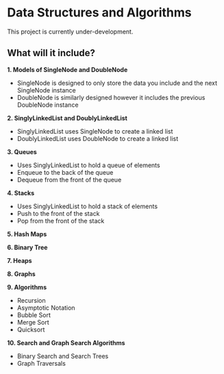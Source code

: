 # Data Structures and Algorithms

This project is currently under-development.

## What will it include?

**1. Models of SingleNode and DoubleNode**

-   SingleNode is designed to only store the data you include and the next SingleNode instance
-   DoubleNode is similarly designed however it includes the previous DoubleNode instance

**2. SinglyLinkedList and DoublyLinkedList**

-   SinglyLinkedList uses SingleNode to create a linked list
-   DoublyLinkedList uses DoubleNode to create a linked list

**3. Queues**

-   Uses SinglyLinkedList to hold a queue of elements
-   Enqueue to the back of the queue
-   Dequeue from the front of the queue

**4. Stacks**

-   Uses SinglyLinkedList to hold a stack of elements
-   Push to the front of the stack
-   Pop from the front of the stack

**5. Hash Maps**

**6. Binary Tree**

**7. Heaps**

**8. Graphs**

**9. Algorithms**

-   Recursion
-   Asymptotic Notation
-   Bubble Sort
-   Merge Sort
-   Quicksort

**10. Search and Graph Search Algorithms**

-   Binary Search and Search Trees
-   Graph Traversals
